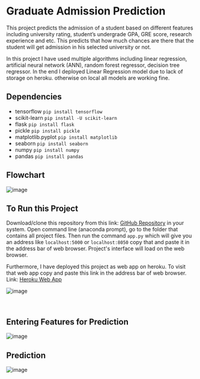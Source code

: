 # Graduate Admission Prediction

This project predicts the admission of a student based on different features including university rating, student’s undergrade GPA,
GRE score, research experience and etc. This predicts that how much chances are there that the student will get admission in his
selected university or not.

In this project I have used multiple algorithms including linear regression, artificial neural network (ANN), random forest regressor,
decision tree regressor. In the end I deployed Linear Regression model due to lack of storage on heroku. otherwise on local all models 
are working fine.

## Dependencies
* tensorflow 	   	```pip install tensorflow```
* scikit-learn     	```pip install -U scikit-learn```
* flask		   	```pip install flask```
* pickle	   	```pip install pickle``` 	
* matplotlib.pyplot	```pip install matplotlib```
* seaborn		```pip install seaborn```
* numpy			```pip install numpy```
* pandas		```pip install pandas```

## Flowchart

![image](https://user-images.githubusercontent.com/42883586/142773081-db74c87b-bb98-4f35-a0c0-9df046813d3e.png)



## To Run this Project

Download/clone this repository from this link: [GitHub Repository](https://github.com/shrey-1999/IPL-Score-Prediction) in your system. 
Open command line (anaconda prompt), go to the folder that contains all project files. Then run the command ```app.py``` 
which will give you an address like ```localhost:5000``` or ```localhost:8050``` copy that and paste it in the address bar of web browser. 
Project's interface will load on the web browser.

Furthermore, I have deployed this project as web app on heroku. To visit that web app copy and paste this link in the address bar of
web browser. Link: [Heroku Web App](https://ipl-score-prediction2.herokuapp.com/)
 
![image](https://user-images.githubusercontent.com/42883586/142772771-10a22b50-3d77-46ae-bf97-e46a749bc001.png)


<br>

## Entering Features for Prediction

![image](https://user-images.githubusercontent.com/42883586/142772786-d893fbd1-24d3-4e65-a66c-6a5834883b4b.png)



## Prediction
![image](https://user-images.githubusercontent.com/42883586/142772818-057d8667-293b-4076-aad4-29e956e9e120.png)


